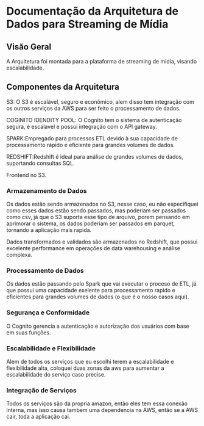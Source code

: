 # Documentação da Arquitetura de Dados para Streaming de Mídia

## Visão Geral

A Arquitetura foi montada para a plataforma de streaming de midia, visando escalabilidade. 

## Componentes da Arquitetura

S3: O S3 é escalável, seguro e econômico, alem disso tem integração com os outros serviços da AWS para ser feito o processamento de dados.

COGINITO IDENDITY POOL: O Cognito tem o sistema de autenticação segura, é escalavel e possui integração com o API gateway.

SPARK:Empregado para processos ETL devido à sua capacidade de processamento rápido e eficiente para grandes volumes de dados.

REDSHIFT:Redshift é ideal para análise de grandes volumes de dados, suportando consultas SQL.

Frontend no S3.

### Armazenamento de Dados

Os dados estão sendo armazenados no S3, nesse caso, eu não especifiquei como esses dados estão sendo passados, mas poderiam ser passados como csv, já que o S3 suporta esse tipo de arquivo, porem pensando em aprimorar o sistema, os dados poderiam ser passados em parquet, tornando a aplicação mais rapida.

Dados transformados e validados são armazenados no Redshift, que possui excelente performance em operações de data warehousing e análise complexa.

### Processamento de Dados

Os dados estão passando pelo Spark que vai executar o proceso de ETL, já que possui uma capacidade exelente para processamento rapido e eficientes para grandes volumes de dados (o que é o nosso casos aqui).

### Segurança e Conformidade

O Cognito gerencia a autenticação e autorização dos usuários com base em suas funções.

### Escalabilidade e Flexibilidade

Alem de todos os serviços que eu escolhi terem a escalabilidade e flexibilidade alta, coloquei duas zonas da aws para aumentar a escalabilidade do serviço caso precise.

### Integração de Serviços

Todos os serviços são da propria amazon, então eles tem essa conexão interna, mas isso causa tambem uma dependencia na AWS, então se a AWS cair, toda a aplicação cai.
